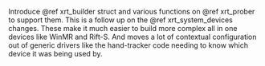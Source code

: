 Introduce @ref xrt_builder struct and various functions on @ref xrt_prober
to support them. This is a follow up on the @ref xrt_system_devices changes.
These make it much easier to build more complex all in one devices like WinMR
and Rift-S. And moves a lot of contextual configuration out of generic drivers
like the hand-tracker code needing to know which device it was being used by.
